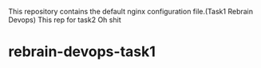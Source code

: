 This repository contains the default nginx configuration file.(Task1 Rebrain Devops)
This rep for task2
Oh shit
# rebrain-devops-task1
